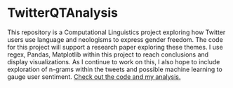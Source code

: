 # TwitterQTAnalysis

This repository is a Computational Linguistics project exploring how Twitter users use language and neologisms to express gender freedom. The code for this project will support a research paper exploring these themes. I use regex, Pandas, Matplotlib within this project to reach conclusions and display visualizations. As I continue to work on this, I also hope to include exploration of n-grams within the tweets and possible machine learning to gauge user sentiment. [Check out the code and my analysis.](https://github.com/lucienmensah/TwitterQTAnalysis/blob/main/tqtwt_milestone_2.ipynb)
